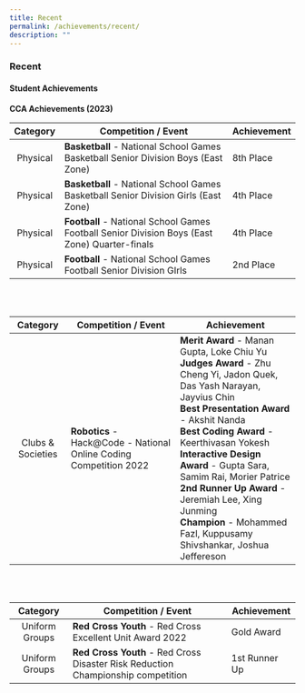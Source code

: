 ```yaml
---
title: Recent
permalink: /achievements/recent/
description: ""
---
```

### **Recent**
#### **Student Achievements**

**CCA Achievements (2023)**

| Category | Competition / Event | Achievement |
|:---:|---|---|
| Physical | **Basketball** - National School Games Basketball Senior Division Boys (East Zone) | 8th Place |
| Physical | **Basketball** - National School Games Basketball Senior Division Girls (East Zone) | 4th Place |
| Physical | **Football** - National School Games Football Senior Division Boys (East Zone) Quarter-finals | 4th Place |
| Physical | **Football** - National School Games Football Senior Division GIrls | 2nd Place |

<br><br>

| Category | Competition / Event | Achievement |
|:---:|---|---|
| Clubs & Societies | **Robotics** - Hack@Code - National Online Coding Competition 2022 | **Merit Award** - Manan Gupta, Loke Chiu Yu<br>**Judges Award** - Zhu Cheng Yi, Jadon Quek, Das Yash Narayan, Jayvius Chin<br>**Best Presentation Award** - Akshit Nanda<br>**Best Coding Award** - Keerthivasan Yokesh<br>**Interactive Design Award** - Gupta Sara, Samim Rai, Morier Patrice<br>**2nd Runner Up Award** - Jeremiah Lee, Xing Junming<br>**Champion** - Mohammed Fazl, Kuppusamy Shivshankar, Joshua Jeffereson |

<br><br>

| Category | Competition / Event | Achievement |
|:---:|---|---|
| Uniform Groups | **Red Cross Youth** - Red Cross Excellent Unit Award 2022 | Gold Award |
| Uniform Groups | **Red Cross Youth** - Red Cross Disaster Risk Reduction Championship competition | 1st Runner Up |
